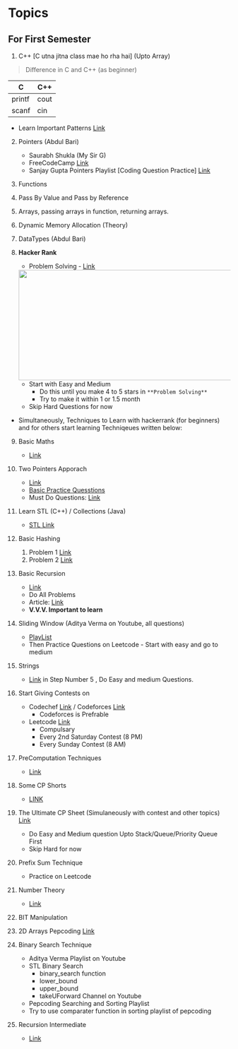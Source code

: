 # Topics

## For First Semester

1. C++ [C utna jitna class mae ho rha hai] (Upto Array)
> Difference in C and C++ (as beginner)

 |C|C++|
 |---|---|
 |printf|cout|
 |scanf|cin|

- Learn Important Patterns [Link](https://takeuforward.org/strivers-a2z-dsa-course/must-do-pattern-problems-before-starting-dsa/)

2. Pointers (Abdul Bari)
    - Saurabh Shukla (My Sir G)
    - FreeCodeCamp [Link](https://youtu.be/zuegQmMdy8M)
    - Sanjay Gupta Pointers Playlist [Coding Question Practice] [Link](https://www.youtube.com/watch?v=KIx_XZ0WuBY&list=PL-gW8Fj5TGrrthd1Djj7V72bDHnF0psKr&ab_channel=SanjayGuptaTechSchool)
3. Functions
4. Pass By Value and Pass by Reference
5. Arrays, passing arrays in function, returning arrays.
6. Dynamic Memory Allocation (Theory)
7. DataTypes (Abdul Bari)
8. **Hacker Rank**
    - Problem Solving - [Link](https://www.hackerrank.com/domains/algorithms?badge_type=problem-solving)
    <img src="https://user-images.githubusercontent.com/35686407/187349223-eda82629-eff9-4b15-b551-fa08d4884406.png" height="250" width="500">
    
    - Start with Easy and Medium
        - Do this until you make 4 to 5 stars in `**Problem Solving**`
        - Try to make it within 1 or 1.5 month
    - Skip Hard Questions for now

- Simultaneously, Techniques to Learn with hackerrank (for beginners) and for others start learning Techniqeues written below:

9. Basic Maths
    - [Link](https://docs.google.com/document/d/1AoozFf7npQG1BEeOPMwhBafOjT68xvGLvGiPiJ0in00/edit?usp=sharing)
10. Two Pointers Apporach
    - [Link](https://youtu.be/cIyvLL_HPY0)
    - [Basic Practice Quesstions](https://docs.google.com/document/d/1-CXY1aXiFL9B46WKsP3eQflVszZ61fOnY1zzTt0u8VA/edit?usp=sharing)
    - Must Do Questions: [Link](https://seanprashad.com/leetcode-patterns/)
11. Learn STL (C++) / Collections (Java)
    - [STL Link](https://www.youtube.com/watch?v=R5BEcvTVZj0&list=PLauivoElc3gh3RCiQA82MDI-gJfXQQVnn&ab_channel=Luv)
12. Basic Hashing
    1. Problem 1 [Link](https://practice.geeksforgeeks.org/problems/frequency-of-array-elements-1587115620/0)
    2. Problem 2 [Link](https://leetcode.com/problems/frequency-of-the-most-frequent-element/)
13. Basic Recursion
    - [Link](https://www.youtube.com/watch?v=5Q5ed7PWJ8I&list=PL-Jc9J83PIiFxaBahjslhBD1LiJAV7nKs&ab_channel=Pepcoding)
    - Do All Problems
    - Article: [Link](https://www.topcoder.com/thrive/articles/An%20Introduction%20to%20Recursion%20Part%20One#:~:text=Topcoder%20Thrive&text=Recursion%20is%20a%20wonderful%20programming,hard%20to%20%E2%80%9Cthink%E2%80%9D%20recursively.)
    - **V.V.V. Important to learn**
14. Sliding Window (Aditya Verma on Youtube, all questions)
    - [PlayList](https://www.youtube.com/watch?v=EHCGAZBbB88&list=PL_z_8CaSLPWeM8BDJmIYDaoQ5zuwyxnfj&ab_channel=AdityaVerma)
    - Then Practice Questions on Leetcode - Start with easy and go to medium
15. Strings
    - [Link](https://takeuforward.org/strivers-a2z-dsa-course/strivers-a2z-dsa-course-sheet-2/) in Step Number 5 , Do Easy and medium Questions.
    
16. Start Giving Contests on
    - Codechef [Link](https://www.codechef.com/) / Codeforces [Link]()
        - Codeforces is Prefrable
    - Leetcode [Link](https://leetcode.com/contest/) 
        - Compulsary
        - Every 2nd Saturday Contest (8 PM)
        - Every Sunday Contest (8 AM)
17. PreComputation Techniques
    - [Link](https://www.youtube.com/watch?v=efET3lxYCkM&list=PLauivoElc3ginp_2p2cX5i-jrBI32xGuX&ab_channel=Luv)
18. Some CP Shorts
    - [LINK](https://www.youtube.com/watch?v=A-9QuyAsD2U&list=PLauivoElc3ghk5480uu-T5nkEUY6Tbm6V&ab_channel=Luv)
    
17. The Ultimate CP Sheet (Simulaneously with contest and other topics) [Link](https://takeuforward.org/interview-experience/strivers-cp-sheet/?utm_source=youtube&utm_medium=striver&utm_campaign=yt_video)
    - Do Easy and Medium question Upto Stack/Queue/Priority Queue First
    - Skip Hard for now

18. Prefix Sum Technique
    - Practice on Leetcode
19. Number Theory
    - [Link](https://www.youtube.com/watch?v=RCq5TYMZEwg&list=PLauivoElc3giVROwL-6g9hO-LlSen_NaV&ab_channel=Luv)
19. BIT Manipulation
20. 2D Arrays Pepcoding [Link](https://www.youtube.com/watch?v=aN9zP9M_FZ8&list=PL-Jc9J83PIiFkOETg2Ybq-FMuJjkZSGeH&ab_channel=Pepcoding)
20. Binary Search Technique
    - Aditya Verma Playlist on Youtube
    - STL Binary Search
        - binary_search function
        - lower_bound
        - upper_bound
        - takeUForward Channel on Youtube
    - Pepcoding Searching and Sorting Playlist
    - Try to use comparater function in sorting playlist of pepcoding
21. Recursion Intermediate
    - [Link](https://www.youtube.com/watch?v=yVdKa8dnKiE&list=PLgUwDviBIf0rGlzIn_7rsaR2FQ5e6ZOL9&ab_channel=takeUforward)

